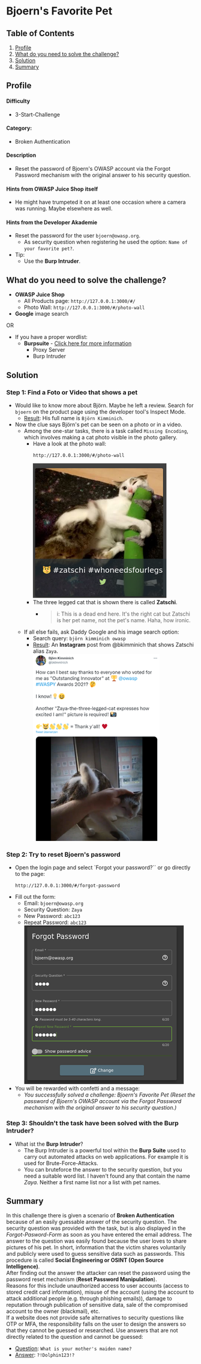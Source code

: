 # Bjoern's Favorite Pet

## Table of Contents
1. <a href="#profile">Profile</a>  
2. <a href="#what-do-you-need-to-solve-the-challenge">What do you need to solve the challenge?</a>  
3. <a href="#solution">Solution</a>  
4. <a href="#summary">Summary</a> 

## Profile
#### Difficulty
- 3-Start-Challenge

#### Category:
- Broken Authentication

#### Description
- Reset the password of Bjoern's OWASP account via the Forgot Password mechanism with the original answer to his security question.

#### Hints from OWASP Juice Shop itself
- He might have trumpeted it on at least one occasion where a camera was running. Maybe elsewhere as well.

#### Hints from the Developer Akademie
- Reset the password for the user `bjoern@owasp.org`.
    - As security question when registering he used the option: `Name of your favorite pet?`.
- Tip:
    - Use the **Burp Intruder**.

## What do you need to solve the challenge?
- **OWASP Juice Shop**
    - All Products page: `http://127.0.0.1:3000/#/`
    - Photo Wall: `http://127.0.0.1:3000/#/photo-wall`
- **Google** image search  

OR
- If you have a proper wordlist:
    - **Burpsuite** - <a href="https://portswigger.net/burp">Click here for more information</a>
        - Proxy Server
        - Burp Intruder

## Solution
### Step 1: Find a Foto or Video that shows a pet
- Would like to know more about Björn. Maybe he left a review. Search for `bjoern` on the product page using the developer tool's Inspect Mode.
    - <ins>Result</ins>: His full name is `Björn Kimminich`.
- Now the clue says Björn's pet can be seen on a photo or in a video.
    - Among the one-star tasks, there is a task called `Missing Encoding`, which involves making a cat photo visible in the photo gallery.
        - Have a look at the photo wall:
            ```
            http://127.0.0.1:3000/#/photo-wall
            ```
            <img alt="Zatschi" src="https://github.com/SarahZimmermann-Schmutzler/juice_shop_challenges/blob/main/bjoern's_favorite_pet/zatschi.png"></img>
        - The three legged cat that is shown there is called **Zatschi**.
            - >i: This is a dead end here. It's the right cat but Zatschi is her pet name, not the pet's name. Haha, how ironic.
    - If all else fails, ask Daddy Google and his image search option:
        - Search query: `björn kimminich owasp`
        - <ins>Result</ins>: An **Instagram** post from @bkimminich that shows Zatschi alias `Zaya`.  
        <img alt="Zaya" src="https://github.com/SarahZimmermann-Schmutzler/juice_shop_challenges/blob/main/bjoern's_favorite_pet/zaya.png"></img>

### Step 2: Try to reset Bjoern's password
- Open the login page and select `Forgot your password?`` or go directly to the page:
    ```
    http://127.0.0.1:3000/#/forgot-password
    ```
- Fill out the form:
    - Email: `bjoern@owasp.org`
    - Security Question: `Zaya`
    - New Password: `abc123`
    - Repeat Password: `abc123`  
    <img alt="Forgotten Password Form" src="https://github.com/SarahZimmermann-Schmutzler/juice_shop_challenges/blob/main/bjoern's_favorite_pet/forgotten-pwd.png"></img>
- You will be rewarded with confetti and a message:
    - *You successfully solved a challenge: Bjoern's Favorite Pet (Reset the password of Bjoern's OWASP account via the Forgot Password mechanism with the original answer to his security question.)*


### Step 3: Shouldn't the task have been solved with the **Burp Intruder**?
- What ist the **Burp Intruder**?
    - The Burp Intruder is a powerful tool within the **Burp Suite** used to carry out automated attacks on web applications. For example it is used for Brute-Force-Attacks.
    - You can bruteforce the answer to the security question, but you need a suitable word list. I haven't found any that contain the name *Zaya*. Neither a first name list nor a list with pet names.

## Summary
In this challenge there is given a scenario of **Broken Authentication** because of an easily guessable answer of the security question. The security question was provided with the task, but is also displayed in the *Forgot-Pasword-Form* as soon as you have entered the email address. The answer to the question was easily found because the user loves to share pictures of his pet. In short, information that the victim shares voluntarily and publicly were used to guess sensitive data such as passwords. This procedure is called **Social Engineering or OSINT (Open Source Intelligence)**.  
After finding out the answer the attacker can reset the password using the password reset mechanism (**Reset Password Manipulation**).   
Reasons for this include unauthorized access to user accounts (access to stored credit card information), misuse of the account (using the account to attack additional people (e.g. through phishing emails)), damage to reputation through publication of sensitive data, sale of the compromised account to the owner (blackmail), etc.  
If a website does not provide safe alternatives to security questions like OTP or MFA, the responsibility falls on the user to design the answers so that they cannot be guessed or researched. Use answers that are not directly related to the question and cannot be guessed:
- <ins>Question</ins>: `What is your mother's maiden name?`
- <ins>Answer</ins>: `?!Dolphin123!?`
